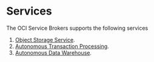 # Services

The OCI Service Brokers supports the following services

1. [Object Storage Service](object-storage.md#object-storage-oci-service-broker).
1. [Autonomous Transaction Processing](atp.md#autonomous-transaction-processing-service).
1. [Autonomous Data Warehouse](adw.md#autonomous-data-warehouse-service).